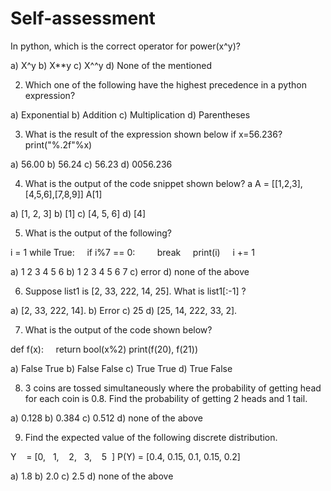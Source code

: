 <p align="center">
<b> <H1> Self-assessment </H1> </b>
</p> 

In python, which is the correct operator for power(x^y)?

a) X^y
b) X**y
c) X^^y
d) None of the mentioned

2. Which one of the following have the highest precedence in a python expression?

a) Exponential
b) Addition
c) Multiplication
d) Parentheses

3. What is the result of the expression shown below if x=56.236?
print("%.2f"%x)

a) 56.00
b) 56.24
c) 56.23
d) 0056.236

4. What is the output of the code snippet shown below?
a
A = [[1,2,3],[4,5,6],[7,8,9]]
A[1]

a) [1, 2, 3]
b) [1]
c) [4, 5, 6]
d) [4]

5. What is the output of the following?

i = 1
while True:
    if i%7 == 0:
        break
    print(i)
    i += 1

a) 1 2 3 4 5 6
b) 1 2 3 4 5 6 7
c) error
d) none of the above


6. Suppose list1 is [2, 33, 222, 14, 25]. What is list1[:-1] ?

a) [2, 33, 222, 14].
b) Error
c) 25
d) [25, 14, 222, 33, 2].

7. What is the output of the code shown below?

def f(x):
    return bool(x%2)
print(f(20), f(21))

a) False True
b) False False
c) True True
d) True False

8. 3 coins are tossed simultaneously where the probability of getting head for each coin is 0.8. Find the probability of getting 2 heads and 1 tail.

a) 0.128
b) 0.384
c) 0.512
d) none of the above

9. Find the expected value of the following discrete distribution.

Y    = [0,   1,    2,   3,    5  ]
P(Y) = [0.4, 0.15, 0.1, 0.15, 0.2]

a) 1.8
b) 2.0
c) 2.5
d) none of the above


